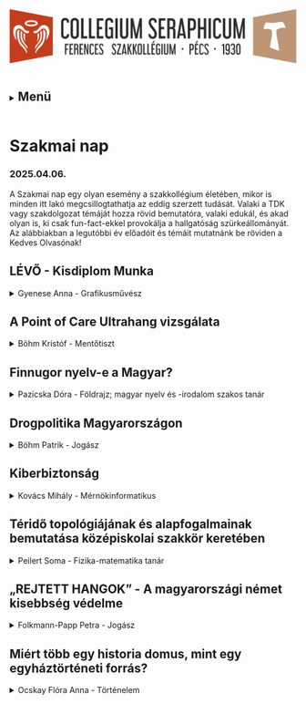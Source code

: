 ![](Arculati_Elemek/Logo/logo-long.png)

<details>
	<summary><h2 style="display: inline-block;">Menü</h2></summary>
- [Kezdőlap](/mobile_version.html)
- [Rólunk](/rolunk.html)
- [Programok](/programok.html)
- [Szakmai nap](/SzakmaiNap.html)
- [Felvételi](/Felveteli.html)
- [Galéria](/Galeria.html)
- [Dokumentumok](/dokumentumok.html)
- [DiákBizottság](/DB.html)
- [Felújítások](/felujitasok.html)
- [Kapcsolat](/kapcsolat.html)
</details>

# Szakmai nap

### 2025.04.06.

A Szakmai nap egy olyan esemény a szakkollégium életében, mikor is minden itt lakó megcsillogtathatja az eddig szerzett
tudását. Valaki a TDK vagy szakdolgozat témáját hozza rövid bemutatóra, valaki
edukál, és akad olyan is, ki csak fun-fact-ekkel provokálja a hallgatóság szürkeállományát.
Az alábbiakban a legutóbbi év előadóit és témáit mutatnánk be röviden a Kedves Olvasónak!

## LÉVŐ - Kisdiplom Munka

<details>
	<summary>Gyenese Anna - Grafikusművész</summary>
	![](src/pictures/szaknap/2425/1_Gyenese_Anna.jpg)
 Kisdiploma munkám egy képregény, ami a mesés keleten játszódik: ebben a 32 oldalas “pilot” kiadványban, melyet a jövőben további kötetekkel szeretnék folytatni, bepillantást nyerhetünk egy elképzelt birodalomba, amit csak a halott sivatag vesz körül: ez az egyetlen, ami él, ami van: LÉVŐ.
</details>

## A Point of Care Ultrahang vizsgálata

<details>
	<summary>Böhm Kristóf - Mentőtiszt</summary>
	![](src/pictures/szaknap/2425/2_B%C3%B6hm_Krist%C3%B3f.jpg)
 Előadásomban a Point of Care ultranhangot mutattam be, mint jelentős diagnosztikus előrelépés az egészségügyben. Továbbá a hallgatóság betekintést nyerhetett kutatási témámba is, mely ezen eszköz használatának oktatási lehetőségeivel foglalkozik. Szó esett az eszköz előnyeiről, diagnosztikus pontosságáról, elméleti, illetve gyakorlati oktatásáról. Bízom benne, hogy a jövőben újabb kutatási eredményekkel szolgálhatok a témában.
</details>

## Finnugor nyelv-e a Magyar?

<details>
	<summary>Pazicska Dóra - Földrajz; magyar nyelv és -irodalom szakos tanár</summary>
	![](src/pictures/szaknap/2425/3_Pazicska_D%C3%B3ra.jpg)
 Előadásom célja az volt, hogy különböző nyelvészeti módszerekkel (hangtani egyezések, hangváltozások megfigyelése) bebizonyítsam azt a nyelvészeti tényt, miszerint a magyar az uráli nyelvcsaládba, ezen belül is a finnugor ághoz tartozik. Az előadás első részében szó esett az ősi szókészlet fogalmáról és tartalmáról. A bizonyítás során a finn és magyar mássalhangzó rendszereket hasonlítottuk össze. A végső cél az volt, hogy bebizonyítsuk a társadalmunkban elterjedt tévhitek hamisságát anyanyelvünk eredetéről.
</details>

## Drogpolitika Magyarországon

<details>
	<summary>Böhm Patrik - Jogász</summary>
	![](src/pictures/szaknap/2425/4_B%C3%B6hm_Patrik.jpg)
 Előadásomban a hazai kábítószerrel kapcsolatos szabályozást vizsgáltam meg. Rövid történeti kitekintést követően a jelenkor drogpolitikáját ismertettem a jelenlévők számára. Előadásom végén kitértem a lehetséges jövőre, már ami a jogszabályi környezetet illeti.
</details>

## Kiberbiztonság

<details>
	<summary>Kovács Mihály - Mérnökinformatikus</summary>
	![](src/pictures/szaknap/2425/5_Kov%C3%A1cs_Mih%C3%A1ly.jpg)
 Jelen korunk egyik jellegzetes problémája a virtuális és a tapintható valóságok szétválaszthatatlansága. Mindennapivá vált számunkra, hogy az emberiség kollektív tudása már nem a kisujjunkban lakozék, hanem a zsebünkben. Na de mi van azokkal a kevésbé publikusnak szánt, de mégis ugyanazon eszközön tárolt információkkal? Előadásomban megpróbáltam körbejárni ezen információk típusait, miben létét és hogy milyen feltételeket kell szabnunk ahhoz, hogy biztonságban tudhassuk őket…
</details>

## Téridő topológiájának és alapfogalmainak bemutatása középiskolai szakkör keretében

<details>
	<summary>Peilert Soma - Fizika-matematika tanár</summary>
	![](src/pictures/szaknap/2425/6_Peilert_Soma.jpg)
 Az általános relativitáselmélet és az ahhoz kapcsolódó témák, mint például a fekete lyukak, ősrobbanás nem jelennek meg a középiskolai fizika órákon, viszont a diákokat leginkább pont ezek izgatják. Az OTDK keretében középiskolás diákoknak állítottam össze egy anyagot és tartottam egy öt alkalmas szakkört. Ezeken az alkalmakon a bonyolult analízist topológiai szemlélettel pótoltuk, ami a vizuális megközelítést segítette. Az előadás a szakkörön elhangzottakat és annak pedagógiai részleteit foglalja össze.
</details>

## „REJTETT HANGOK” - A magyarországi német kisebbség védelme

<details>
	<summary>Folkmann-Papp Petra - Jogász</summary>
	![](src/pictures/szaknap/2425/7_Folkmann-Papp_Petra.jpg)
 Folkmann-Papp Petra, a Pécsi Tudományegyetem negyedéves jogász szakos hallgatója vagyok. Előadásomban a magyarországi német közösség kulturális öröksége, nyelve, hagyományai megőrzése mellett a jogi helyzetüket is bemutattam: kitértem a vonatkozó hazai és uniós jogszabályokra, gyakorlati problémákra és esettanulmányokra is. Német nemzetiségűként ez a téma számomra nemcsak szakmai, hanem személyes jelentőséggel is bír – hiszem, hogy a kisebbségek jogainak védelme hozzájárul a társadalmi sokszínűség és tolerancia erősítéséhez.
</details>

## Miért több egy historia domus, mint egy egyháztörténeti forrás?

<details>
	<summary>Ocskay Flóra Anna - Történelem</summary>
	![](src/pictures/szaknap/2425/8_Ocskay_Fl%C3%B3ra.jpg)
 Az I. Szakkollégiumi szaknapon a "Miért több egy historia domus, mint egy egyháztörténeti forrás?" című előadásomat adtam elő. Ezzel a történelmet szerettem volna népszerűsíteni, valamint ennek a különleges egyházi forrásnak a sokrétűségét bemutatni. Szó volt többek között magáról a historia domusról, a keletkezési helyéről és idejéről (Kesztölc;1919 – 1945), valamint a sokszínű felhasználási lehetőségekről. Kiváló alkalomnak találtam ezt a délutánt arra, hogy mások érdeklődési területeibe is bekapcsolódhassam és gyakorolhassak én is.
</details>